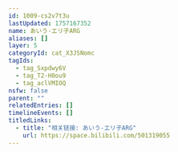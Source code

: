```yaml
---
id: 1009-cs2v7t3u
lastUpdated: 1757167352
name: あいう-エリ子ARG
aliases: []
layer: 5
categoryId: cat_X3JSNomc
tagIds:
  - tag_Sxpdwy6V
  - tag_T2-H0ou9
  - tag_aclVMIOQ
nsfw: false
parent: ""
relatedEntries: []
timelineEvents: []
titledLinks:
  - title: "相关链接: あいう-エリ子ARG"
    url: https://space.bilibili.com/501319055
---
```


